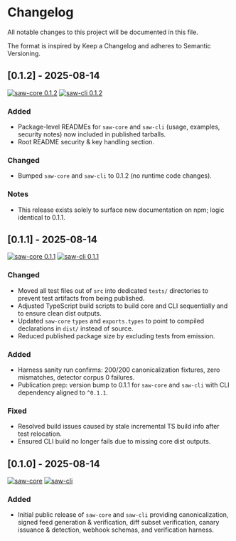# Changelog

All notable changes to this project will be documented in this file.

The format is inspired by Keep a Changelog and adheres to Semantic Versioning.

## [0.1.2] - 2025-08-14  
[![saw-core 0.1.2](https://img.shields.io/npm/v/saw-core.svg?label=saw-core)](https://www.npmjs.com/package/saw-core) [![saw-cli 0.1.2](https://img.shields.io/npm/v/saw-cli.svg?label=saw-cli)](https://www.npmjs.com/package/saw-cli)
### Added
- Package-level READMEs for `saw-core` and `saw-cli` (usage, examples, security notes) now included in published tarballs.
- Root README security & key handling section.

### Changed
- Bumped `saw-core` and `saw-cli` to 0.1.2 (no runtime code changes).

### Notes
- This release exists solely to surface new documentation on npm; logic identical to 0.1.1.

## [0.1.1] - 2025-08-14  
[![saw-core 0.1.1](https://img.shields.io/npm/v/saw-core.svg?label=saw-core)](https://www.npmjs.com/package/saw-core) [![saw-cli 0.1.1](https://img.shields.io/npm/v/saw-cli.svg?label=saw-cli)](https://www.npmjs.com/package/saw-cli)
### Changed
- Moved all test files out of `src` into dedicated `tests/` directories to prevent test artifacts from being published.
- Adjusted TypeScript build scripts to build core and CLI sequentially and to ensure clean dist outputs.
- Updated `saw-core` `types` and `exports.types` to point to compiled declarations in `dist/` instead of source.
- Reduced published package size by excluding tests from emission.

### Added
- Harness sanity run confirms: 200/200 canonicalization fixtures, zero mismatches, detector corpus 0 failures.
- Publication prep: version bump to 0.1.1 for `saw-core` and `saw-cli` with CLI dependency aligned to `^0.1.1`.

### Fixed
- Resolved build issues caused by stale incremental TS build info after test relocation.
- Ensured CLI build no longer fails due to missing core dist outputs.

## [0.1.0] - 2025-08-14  
[![saw-core](https://img.shields.io/npm/v/saw-core.svg?label=saw-core)](https://www.npmjs.com/package/saw-core) [![saw-cli](https://img.shields.io/npm/v/saw-cli.svg?label=saw-cli)](https://www.npmjs.com/package/saw-cli)
### Added
- Initial public release of `saw-core` and `saw-cli` providing canonicalization, signed feed generation & verification, diff subset verification, canary issuance & detection, webhook schemas, and verification harness.

